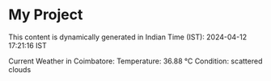 # My Project

This content is dynamically generated in Indian Time (IST): 2024-04-12 17:21:16 IST


Current Weather in Coimbatore:
Temperature: 36.88 °C
Condition: scattered clouds
